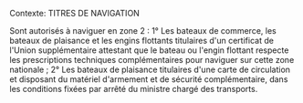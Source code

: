 Contexte: TITRES DE NAVIGATION

Sont autorisés à naviguer en zone 2 : 1° Les bateaux de commerce, les bateaux de plaisance et les engins flottants titulaires d'un certificat de l'Union supplémentaire attestant que le bateau ou l'engin flottant respecte les prescriptions techniques complémentaires pour naviguer sur cette zone nationale ; 2° Les bateaux de plaisance titulaires d'une carte de circulation et disposant du matériel d'armement et de sécurité complémentaire, dans les conditions fixées par arrêté du ministre chargé des transports.